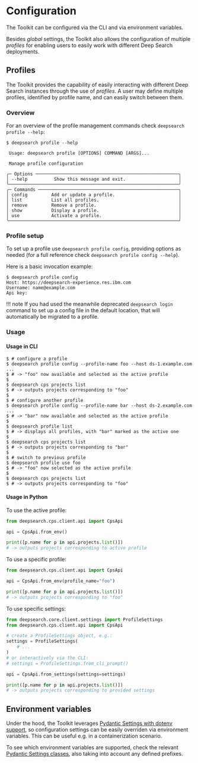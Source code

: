 # Configuration

The Toolkit can be configured via the CLI and via environment variables.

Besides *global* settings, the Toolkit also allows the configuration of multiple
*profiles* for enabling users to easily work with different Deep Search deployments.

## Profiles

The Toolkit provides the capability of easily interacting with different Deep Search
instances through the use of *profiles*. A user may define multiple profiles, identified
by profile name, and can easily switch between them.

### Overview

For an overview of the profile management commands check `deepsearch profile --help`:
```console
$ deepsearch profile --help

 Usage: deepsearch profile [OPTIONS] COMMAND [ARGS]...

 Manage profile configuration

╭─ Options ──────────────────────────────────────────────────────╮
│ --help          Show this message and exit.                    │
╰────────────────────────────────────────────────────────────────╯
╭─ Commands ─────────────────────────────────────────────────────╮
│ config         Add or update a profile.                        │
│ list           List all profiles.                              │
│ remove         Remove a profile.                               │
│ show           Display a profile.                              │
│ use            Activate a profile.                             │
╰────────────────────────────────────────────────────────────────╯
```

### Profile setup

To set up a profile use `deepsearch profile config`, providing options as needed (for a
full reference check `deepsearch profile config --help`).

Here is a basic invocation example:

```console
$ deepsearch profile config
Host: https://deepsearch-experience.res.ibm.com
Username: name@example.com
Api key:
```

!!! note
    If you had used the meanwhile deprecated `deepsearch login` command to set up a
    config file in the default location, that will automatically be migrated to a profile.

### Usage

#### Usage in CLI

```console
$ # configure a profile
$ deepsearch profile config --profile-name foo --host ds-1.example.com ...
$ # -> "foo" now available and selected as the active profile
$
$ deepsearch cps projects list
$ # -> outputs projects corresponding to "foo"
$
$ # configure another profile
$ deepsearch profile config --profile-name bar --host ds-2.example.com ...
$ # -> "bar" now available and selected as the active profile
$
$ deepsearch profile list
$ # -> displays all profiles, with "bar" marked as the active one
$
$ deepsearch cps projects list
$ # -> outputs projects corresponding to "bar"
$
$ # switch to previous profile
$ deepsearch profile use foo
$ # -> "foo" now selected as the active profile
$
$ deepsearch cps projects list
$ # -> outputs projects corresponding to "foo"
```

#### Usage in Python

To use the active profile:
```python
from deepsearch.cps.client.api import CpsApi

api = CpsApi.from_env()

print([p.name for p in api.projects.list()])
# -> outputs projects corresponding to active profile
```

To use a specific profile:
```python
from deepsearch.cps.client.api import CpsApi

api = CpsApi.from_env(profile_name="foo")

print([p.name for p in api.projects.list()])
# -> outputs projects corresponding to "foo"
```

To use specific settings:
```python
from deepsearch.core.client.settings import ProfileSettings
from deepsearch.cps.client.api import CpsApi

# create a ProfileSettings object, e.g.:
settings = ProfileSettings(
    # ...
)
# or interactively via the CLI:
# settings = ProfileSettings.from_cli_prompt()

api = CpsApi.from_settings(settings=settings)

print([p.name for p in api.projects.list()])
# -> outputs projects corresponding to provided settings
```

## Environment variables

Under the hood, the Toolkit leverages [Pydantic Settings with dotenv
support][pydantic_settings], so configuration settings can be easily overriden via
environment variables. This can be useful e.g. in a containerization scenario.

To see which environment variables are supported, check the relevant [Pydantic Settings
classes][settings_file], also taking into account any defined prefixes.

[pydantic_settings]: https://docs.pydantic.dev/dev-v1/usage/settings
[settings_file]: https://github.com/DS4SD/deepsearch-toolkit/blob/main/deepsearch/core/client/settings.py
